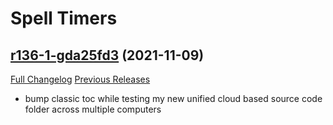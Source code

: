 # <DBM> Spell Timers

## [r136-1-gda25fd3](https://github.com/DeadlyBossMods/DBM-SpellTimers/tree/da25fd3a3887fbe4adcbd97c54190ba7c36611e6) (2021-11-09)
[Full Changelog](https://github.com/DeadlyBossMods/DBM-SpellTimers/compare/r136...da25fd3a3887fbe4adcbd97c54190ba7c36611e6) [Previous Releases](https://github.com/DeadlyBossMods/DBM-SpellTimers/releases)

- bump classic toc while testing my new unified cloud based source code folder across multiple computers  
